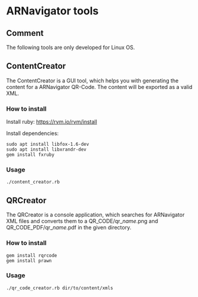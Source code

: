 # ARNavigator tools
## Comment
The following tools are only developed for Linux OS.
## ContentCreator
The ContentCreator is a GUI tool, which helps you with generating the content for a ARNavigator QR-Code. The content will be exported as a valid XML.
### How to install
Install ruby: https://rvm.io/rvm/install

Install dependencies:
```
sudo apt install libfox-1.6-dev
sudo apt install libxrandr-dev
gem install fxruby
```

### Usage
```
./content_creator.rb
```

## QRCreator
The QRCreator is a console application, which searches for ARNavigator XML files and converts them to a QR_CODE/qr_*name*.png and QR_CODE_PDF/qr_*name*.pdf in the given directory.
### How to install
```
gem install rqrcode
gem install prawn
```

### Usage
```
./qr_code_creator.rb dir/to/content/xmls
```

